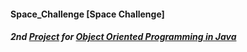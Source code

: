 #### Space_Challenge [Space Challenge]

##### 2nd [Project](https://classroom.udacity.com/courses/ud283/lessons/2b5bc57f-de73-45a4-b3a7-8dcc8da2f178/concepts/5e96e278-ee04-4701-9e48-d49ce90cff1f) for [Object Oriented Programming in Java](https://www.udacity.com/course/Object-Oriented-Programming-in-Java)

